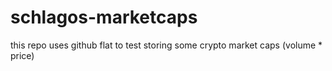 # schlagos-marketcaps

this repo uses github flat to test storing some crypto market caps (volume * price) 
